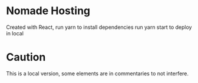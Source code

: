 # Nomade Hosting

Created with React,
run yarn to install dependencies
run yarn start to deploy in local

# Caution

This is a local version, some elements are in commentaries to not interfere.
